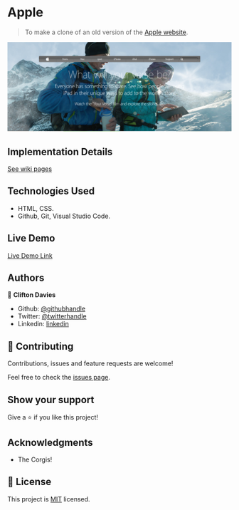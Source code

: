 # Apple

> To make a clone of an old version of the [Apple website](https://web.archive.org/web/20140301004610/http://www.apple.com/).

![screenshot](assets/images/screenshot.png)

## Implementation Details

[See wiki pages](https://github.com/cliftondavies/Apple/wiki)

## Technologies Used

- HTML, CSS.
- Github, Git, Visual Studio Code.

## Live Demo

[Live Demo Link](https://cliftondavies.github.io/Apple/)

## Authors

👤 **Clifton Davies**

- Github: [@githubhandle](https://github.com/cliftondavies)
- Twitter: [@twitterhandle](https://twitter.com/cliftonaedavies)
- Linkedin: [linkedin](https://www.linkedin.com/in/clifton-davies-mbcs/)

## 🤝 Contributing

Contributions, issues and feature requests are welcome!

Feel free to check the [issues page](https://github.com/cliftondavies/Apple/issues).

## Show your support

Give a ⭐️ if you like this project!

## Acknowledgments

- The Corgis!

## 📝 License

This project is [MIT](https://opensource.org/licenses/MIT) licensed.
